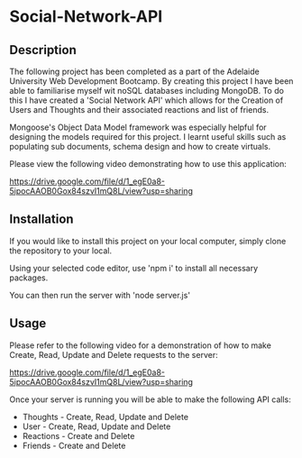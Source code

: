 # Social-Network-API

## Description
The following project has been completed as a part of the Adelaide University Web Development Bootcamp. By creating this project I have been able to familiarise myself wit noSQL databases including MongoDB. To do this I have created a 'Social Network API' which allows for the Creation of Users and Thoughts and their associated reactions and list of friends. 

Mongoose's Object Data Model framework was especially helpful for designing the models required for this project. I learnt useful skills such as populating sub documents, schema design and how to create virtuals.

Please view the following video demonstrating how to use this application:

https://drive.google.com/file/d/1_egE0a8-5ipocAAOB0Gox84szvI1mQ8L/view?usp=sharing

## Installation
If you would like to install this project on your local computer, simply clone the repository to your local.

Using your selected code editor, use 'npm i' to install all necessary packages.

You can then run the server with 'node server.js'

## Usage
Please refer to the following video for a demonstration of how to make Create, Read, Update and Delete requests to the server:

https://drive.google.com/file/d/1_egE0a8-5ipocAAOB0Gox84szvI1mQ8L/view?usp=sharing

Once your server is running you will be able to make the following API calls:
- Thoughts - Create, Read, Update and Delete 
- User - Create, Read, Update and Delete
- Reactions - Create and Delete 
- Friends - Create and Delete

